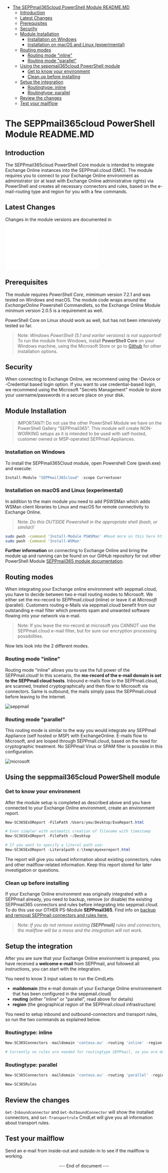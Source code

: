 - [The SEPPmail365cloud PowerShell Module README.MD](#the-seppmail365cloud-powershell-module-readmemd)
  - [Introduction](#introduction)
  - [Latest Changes](#latest-changes)
  - [Prerequisites](#prerequisites)
  - [Security](#security)
  - [Module Installation](#module-installation)
    - [Installation on Windows](#installation-on-windows)
    - [Installation on macOS and Linux (experimental)](#installation-on-macos-and-linux-experimental)
  - [Routing modes](#routing-modes)
    - [Routing mode "inline"](#routing-mode-inline)
    - [Routing mode "parallel"](#routing-mode-parallel)
  - [Using the seppmail365cloud PowerShell module](#using-the-seppmail365cloud-powershell-module)
    - [Get to know your environment](#get-to-know-your-environment)
    - [Clean up before installing](#clean-up-before-installing)
  - [Setup the integration](#setup-the-integration)
    - [Routingtype: inline](#routingtype-inline)
    - [Routingtype: parallel](#routingtype-parallel)
  - [Review the changes](#review-the-changes)
  - [Test your mailflow](#test-your-mailflow)

# The SEPPmail365cloud PowerShell Module README.MD

## Introduction

The SEPPmail365cloud PowerShell Core module is intended to integrate Exchange Online instances into the SEPPmail.cloud (SMC).
The module requires you to connect to your Exchange Online environment as administrator (or at least with Exchange Online administrative rights) via PowerShell and creates all necessary connectors and rules, based on the e-mail-routing type and region for you with a few commands.

## Latest Changes

Changes in the module versions are documented in ![CHANGELOG.md](./CHANGELOG.md)

## Prerequisites

The module requires *PowerShell Core*, mimimum version 7.2.1 and was tested on Windows and macOS. The module code wraps around the *ExchangeOnline* Powershell Commandlets, so the Exchange Online Module minimum version 2.0.5 is a requirement as well.

PowerShell Core on Linux should work as well, but has not been intensively tested so far.

>Note: *Windows PowerShell (5.1 and earlier versions) is not supported!* To run the module from Windows, install __PowerShell Core__ on your Windows machine, using the Microsoft Store or go to [Github](https://github.com/powershell/powershell) for other installation options.

## Security

When connecting to Exchange Online, we recommend using the -Device or -Credential based login option. If you want to use credential-based login, we recommend using the Microsoft "Secrets Management" module to store your username/passwords in a secure place on your disk.

## Module Installation

>IMPORTANT! Do not use the other PowerShell Module we have on the PowerShell Gallery "SEPPmail365". This module will create NON-WORKING setups as it is intended to be used with self-hosted, customer owned or MSP-operated SEPPmail Appliances.

### Installation on Windows

To install the SEPPmail365Cloud module, open Powershell Core (pwsh.exe) and execute:

```powershell
Install-Module "SEPPmail365cloud" -scope Currentuser
```

### Installation on macOS and Linux (experimental)

In addition to the main module you need to add PSWSMan which adds WSMan client libraries to Linux and macOS for remote connectivity to Exchange Online.

>Note: *Do this OUTSIDE Powershell in the appropriate shell (bash, or similar)!*

```bash
sudo pwsh -command 'Install-Module PSWSMan' #Read more on this here https://github.com/jborean93/omi
sudo pwsh -Command 'Install-WSMan'
```

__Further information__ on connecting to Exchange Online and bring the module up and running can be found on our GitHub repository for out other PowerShell Module [SEPPmail365 module documentation](https://github.com/seppmail/SEPPmail365#module-installation).

## Routing modes

When integrating your Exchange online environment with seppmail.cloud, you have to decide between two e-mail routing modes to Microsoft. We either set the mx-record to *SEPPmail.cloud* (inline) or leave it at *Microsoft* (parallel). Customers routing e-Mails via seppmail.cloud benefit from our outstanding e-mail filter which prevents spam and unwanted software flowing into your network via e-mail.

>Note: If you leave the mx-record at microsoft you CANNOT use the SEPPmail.cloud e-mail filter, but for sure our encryption processing possibilities.

Now lets look into the 2 different modes.

### Routing mode "inline"

Routing mode "inline" allows you to use the full power of the SEPPmail.cloud! In this scenario, the __mx-record of the e-mail domain is set to the SEPPmail cloud hosts__. Inbound e-mails flow to the SEPPmail.cloud, are scanned, treated cryptographically and then flow to Microsoft via connectors. Same is outbound, the mails simply pass the SEPPmail.cloud before leaving to the internet.

![seppmail](./Visuals/seppmail365cloud-mxseppmail.png)

### Routing mode "parallel"

This routing mode is similar to the way you would integrate any SEPPmail Appliance (self hosted or MSP) with ExchangeOnline. E-mails flow to Microsoft, and are looped through SEPPmail.cloud, based on the need for cryptographic treatment. No SEPPmail Virus or SPAM filter is possible in this configuration.

![microsoft](./Visuals/seppmail365cloud-mxmicrosoft.png)

## Using the seppmail365cloud PowerShell module

### Get to know your environment

After the module setup is completed as described above and you have connected to your Exchange Online environment, create an environment report.

```powershell
New-SC365ExOReport -FilePath /Users/you/Desktop/ExoReport.html

# Even simpler with automatic creation of filename with timestamp
New-SC365ExOReport -FilePath ~/Desktop

# If you want to specify a literal path use:
New-SC365ExOReport -Literalpath c:\temp\myexoreport.html
```

The report will give you valued information about existing connectors, rules and other mailflow-related information. Keep this report stored for later investigation or questions.

### Clean up before installing

If your Exchange Online environment was originally integrated with a SEPPmail already, you need to backup, remove (or disable) the existing SEPPmail365 connectors and rules before integrating into seppmail.cloud.
To do this use our OTHER PS-Module **SEPPmail365**. Find info on [backup and removal SEPPmail connectors and rules here.](https://github.com/seppmail/SEPPmail365#cleanup-environment)

>Note: *If you do not remove existing __[SEPPmail]__ rules and connectors, the mailflow will be a mess and the integration will not work.*

## Setup the integration

After you are sure that your Exchange Online environment is prepared, you have received a **welcome e-mail** from SEPPmail, and followed all instructions, you can start with the integration.

You need to know 3 input values to run the CmdLets.

- **maildomain** (the e-mail domain of your Exchange Online environnement that has been configured in the seppmail.cloud)
- **routing** (either "inline" or "parallel", read above for details)
- **region** (the geographical region of the SEPPmail.cloud infrastructure)

You need to setup inbound and outbound-connectors and transport rules, so run the two commands as explained below.

### Routingtype: inline

```powershell
New-SC365Connectors -maildomain 'contoso.eu' -routing 'inline' -region 'ch'

# Currently no rules are needed for routingtype SEPPmail, so you are done after setting up the connectors!
```

### Routingtype: parallel

```powershell
New-SC365Connectors -maildomain 'contoso.eu' -routing 'parallel' -region 'ch'

New-SC365Rules
```

## Review the changes

```Get-Inboundconnector``` and ```Get-OutboundConnector``` will show the installed connectors, and ```Get-Transportrule``` CmdLet will give you all information about transport rules.


## Test your mailflow

Send an e-mail from inside-out and outside-in to see if the mailflow is working.

<p style="text-align: center;">--- End of document ---</p>

